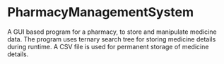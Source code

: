 # PharmacyManagementSystem
A GUI based program for a pharmacy, to store and manipulate medicine data.
The program uses ternary search tree for storing medicine details during runtime. A CSV file is used for permanent storage of medicine details. 
